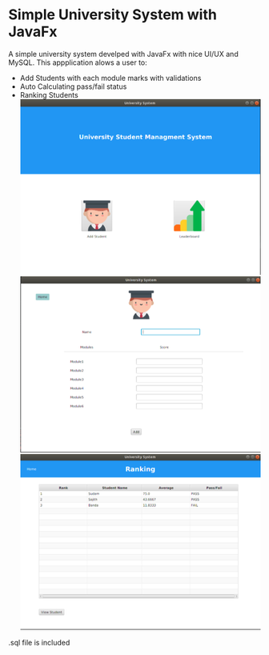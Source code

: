 # Simple University System with JavaFx

A simple university system develped with JavaFx with nice UI/UX and MySQL. This appplication alows a user to:

- Add Students with each module marks with validations
- Auto Calculating pass/fail status
- Ranking Students 
![alt text](https://github.com/sajithdherath/University-System-javaFX/blob/master/Screenshot%20from%202019-02-22%2010-26-05.png)
![alt text](https://github.com/sajithdherath/University-System-javaFX/blob/master/Screenshot%20from%202019-02-22%2010-26-20.png)
![alt text](https://github.com/sajithdherath/University-System-javaFX/blob/master/Screenshot%20from%202019-02-22%2010-30-40.png)

  
 .sql file is included
